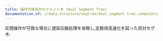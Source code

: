 ```yaml
---
title: 操作可換双対セグメント木 (Dual Segment Tree)
documentation_of: //data_structure/segtree/dual_segment_tree_commutative.py
---
```


区間操作が可換な場合に遅延伝搬処理を省略し,定数倍高速化を図った双対セグ木.
